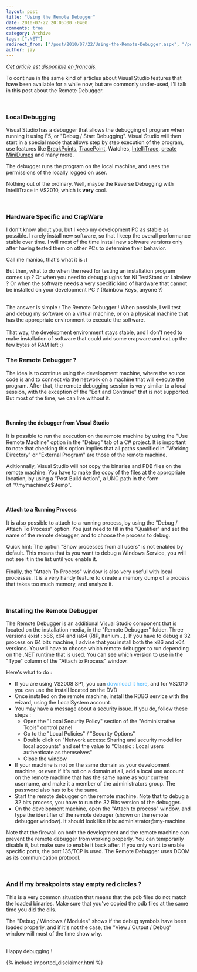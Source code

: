 ```yaml
---
layout: post
title: "Using the Remote Debugger"
date: 2010-07-22 20:05:00 -0400
comments: true
category: Archive
tags: [".NET"]
redirect_from: ["/post/2010/07/22/Using-the-Remote-Debugger.aspx", "/post/2010/07/22/using-the-remote-debugger.aspx"]
author: jay
---
```

<!-- more -->
<p><em><a href="http://blogs.codes-sources.com/jay/archive/2010/07/20/utiliser-le-remote-debugger-de-visual-studio.aspx">Cet article est disponible en francais.</a></em></p>
<p>To continue in the same kind of articles about Visual Studio features that have been available for a while now, but are commonly under-used, I'll talk in this post about the Remote Debugger.</p>
<p>&nbsp;</p>
<h3>Local Debugging<br /></h3>
<p>Visual Studio has a debugger that allows the debugging of program when running it using F5, or "Debug / Start Debugging". Visual Studio will then start in a special mode that allows step by step execution of the program, use features like <a href="http://msdn.microsoft.com/en-us/library/ktf38f66.aspx">BreakPoints</a>, <a href="http://msdn.microsoft.com/en-us/library/232dxah7.aspx">TracePoint</a>, Watches, <a href="http://msdn.microsoft.com/en-us/library/dd264915.aspx">IntelliTrace</a>, <a href="http://msdn.microsoft.com/en-us/library/fk551230.aspx">create MiniDumps</a> and many more.</p>
<p>The debugger runs the program on the local machine, and uses the permissions of the locally logged on user.</p>
<p>Nothing out of the ordinary. Well, maybe the Reverse Debugging with IntelliTrace in VS2010, which is <strong>very</strong> cool.</p>
<p>&nbsp;</p>
<h3>Hardware Specific and CrapWare</h3>
<p>I don't know about you, but I keep my development PC as stable as possible. I rarely install new software, so that I keep the overall performance stable over time. I will most of the time install new software versions only after having tested them on other PCs to determine their behavior.</p>
<p>Call me maniac, that's what it is :)</p>
<p>But then, what to do when the need for testing an installation program comes up ? Or when you need to debug plugins for NI TestStand or Labview ? Or when the software needs a very specific kind of hardware that cannot be installed on your development PC ? (Rainbow Keys, anyone ?)</p>
<p><br />The answer is simple : The Remote Debugger ! When possible, I will test and debug my software on a virtual machine, or on a physical machine that has the appropriate environment to execute the software.<br /><br />That way, the development environment stays stable, and I don't need to make installation of software that could add some crapware and eat up the few bytes of RAM left :)</p>
<h3>The Remote Debugger ?<br /></h3>
<p>The idea is to continue using the development machine, where the source code is and to connect via the network on a machine that will execute the program. After that, the remote debugging session is very similar to a local session, with the exception of the "Edit and Continue" that is not supported. But most of the time, we can live without it.</p>
<p>&nbsp;</p>
<h4>Running the debugger from Visual Studio</h4>
<p>It is possible to run the execution on the remote machine by using the "Use Remote Machine" option in the "Debug" tab of a C# project. It is important to note that checking this option implies that all paths specified in "Working Directory" or "External Program" are those of the remote machine.</p>
<p>Aditionnally, Visual Studio will not copy the binaries and PDB files on the remote machine. You have to make the copy of the files at the appropriate location, by using a "Post Build Action", a UNC path in the form of&nbsp;"\\mymachine\c$\temp".</p>
<p>&nbsp;</p>
<h4>Attach to a Running Process</h4>
<p>It is also possible to attach to a running process, by using the "Debug / Attach To Process" option. You just need to fill in the "Qualifier" and set the name of the remote debugger, and to choose the process to debug.</p>
<p>Quick hint: The option "Show processes from all users" is not enabled by default. This means that is you want to debug a Windows Service, you will not see it in the list until you enable it.<br /><br />Finally, the "Attach To Process" window is also very useful with local processes. It is a very handy feature to create a memory dump of a process that takes too much memory, and analyze it.</p>
<p>&nbsp;</p>
<h3>Installing the Remote Debugger</h3>
<p>The Remote Debugger is an additional Visual Studio component that is located on the installation media, in the "Remote Debugger" folder. Three versions exist : x86, x64 and ia64 (RIP, Itanium...). If you have to debug a 32 process on 64 bits machine, I advise that you install both the x86 and x64 versions. You will have to choose which remote debugger to run depending on the .NET runtime that is used. You can see which version to use in the "Type" column of the "Attach to Process" window.</p>
<p>Here's what to do :</p>
<ul>
<li>If you are using VS2008 SP1, you can <a style="text-decoration: none; color: #3db2ff;" href="http://www.microsoft.com/downloads/details.aspx?FamilyID=440ec902-3260-4cdc-b11a-6a9070a2aaab&amp;displaylang=en">download it here</a>, and for VS2010 you can use the install located on the DVD</li>
<li>Once installed on the remote machine, install the RDBG service with the wizard, using the LocalSystem account.</li>
<li>You may have a message about a security issue. If you do, follow these steps :      
<ul>
<li>Open the "Local Security Policy" section of the "Administrative Tools" control panel</li>
</ul>
<ul>
<li>Go to the "Local Policies" / "Security Options"</li>
</ul>
<ul>
<li>Double click on "Network access: Sharing and security model for local  accounts" and set the value to "Classic : Local users authenticate as  themselves"</li>
</ul>
<ul>
<li>Close the window</li>
</ul>
</li>
<li>If your machine is not on the same domain as your development machine, or even if it's not on a domain at all, add a local use account on the remote machine that has the same name as your current username, and make it a member of the administrators group. The password also has to be the same.</li>
<li>Start the remote debugger on the remote machine. Note that to debug a 32 bits process, you have to run the 32 Bits version of the debugger.</li>
<li>On the development machine, open the "Attach to process" window, and type the identifier of the remote debuger (shown on the remote debugger window). It should look like this: administrator@my-machine.</li>
</ul>
<p>Note that the firewall on both the development and the remote machine can prevent the remote debugger from working properly. You can temporarily disable it, but make sure to enable it back after. If you only want to enable specific ports, the port 135/TCP is used. The Remote Debugger uses DCOM as its communication protocol.</p>
<p>&nbsp;</p>
<h3>And if my breakpoints stay empty red circles ?</h3>
<p>This is a very common situation that means that the pdb files do not match the loaded binaries. Make sure that you've copied the pdb files at the same time you did the dlls.</p>
<p>The "Debug / Windows / Modules" shows if the debug symbols have been loaded properly, and if it's not the case, the "View / Output / Debug" window will most of the time show why.</p>
<p><br />Happy debugging !</p>
{% include imported_disclaimer.html %}

